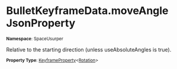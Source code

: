 # BulletKeyframeData.moveAngle JsonProperty

<small>**Namespace**: SpaceUsurper</small>

Relative to the starting direction (unless useAbsoluteAngles is true).

<small>**Property Type**: [KeyframeProperty](../KeyframeProperty-1.md)&lt;[Rotation](../Rotation.md)&gt;</small>

